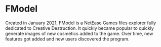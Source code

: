 # FModel
Created in January 2021, FModel is a NetEase Games files explorer fully dedicated to Creative Destruction. It quickly became popular to quickly generate images of new cosmetics added to the game. Over time, new features got added and new users discovered the program.
